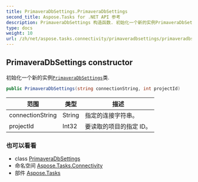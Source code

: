 ```yaml
---
title: PrimaveraDbSettings.PrimaveraDbSettings
second_title: Aspose.Tasks for .NET API 参考
description: PrimaveraDbSettings 构造函数. 初始化一个新的实例PrimaveraDbSettings类.
type: docs
weight: 10
url: /zh/net/aspose.tasks.connectivity/primaveradbsettings/primaveradbsettings/
---
```

## PrimaveraDbSettings constructor

初始化一个新的实例[`PrimaveraDbSettings`](../)类.

```csharp
public PrimaveraDbSettings(string connectionString, int projectId)
```

| 范围 | 类型 | 描述 |
| --- | --- | --- |
| connectionString | String | 指定的连接字符串。 |
| projectId | Int32 | 要读取的项目的指定 ID。 |

### 也可以看看

* class [PrimaveraDbSettings](../)
* 命名空间 [Aspose.Tasks.Connectivity](../../primaveradbsettings/)
* 部件 [Aspose.Tasks](../../../)


